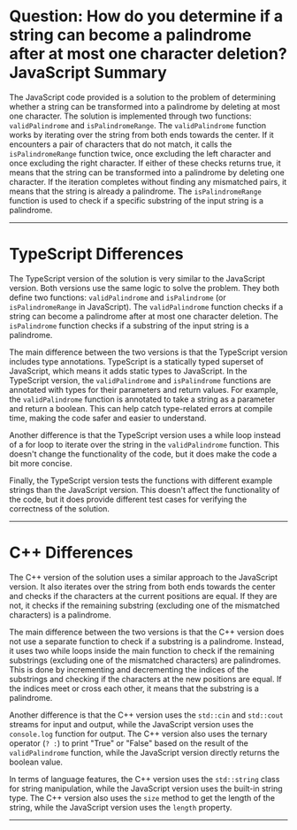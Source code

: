 # Question: How do you determine if a string can become a palindrome after at most one character deletion? JavaScript Summary

The JavaScript code provided is a solution to the problem of determining whether a string can be transformed into a palindrome by deleting at most one character. The solution is implemented through two functions: `validPalindrome` and `isPalindromeRange`. The `validPalindrome` function works by iterating over the string from both ends towards the center. If it encounters a pair of characters that do not match, it calls the `isPalindromeRange` function twice, once excluding the left character and once excluding the right character. If either of these checks returns true, it means that the string can be transformed into a palindrome by deleting one character. If the iteration completes without finding any mismatched pairs, it means that the string is already a palindrome. The `isPalindromeRange` function is used to check if a specific substring of the input string is a palindrome.

---

# TypeScript Differences

The TypeScript version of the solution is very similar to the JavaScript version. Both versions use the same logic to solve the problem. They both define two functions: `validPalindrome` and `isPalindrome` (or `isPalindromeRange` in JavaScript). The `validPalindrome` function checks if a string can become a palindrome after at most one character deletion. The `isPalindrome` function checks if a substring of the input string is a palindrome.

The main difference between the two versions is that the TypeScript version includes type annotations. TypeScript is a statically typed superset of JavaScript, which means it adds static types to JavaScript. In the TypeScript version, the `validPalindrome` and `isPalindrome` functions are annotated with types for their parameters and return values. For example, the `validPalindrome` function is annotated to take a string as a parameter and return a boolean. This can help catch type-related errors at compile time, making the code safer and easier to understand.

Another difference is that the TypeScript version uses a while loop instead of a for loop to iterate over the string in the `validPalindrome` function. This doesn't change the functionality of the code, but it does make the code a bit more concise.

Finally, the TypeScript version tests the functions with different example strings than the JavaScript version. This doesn't affect the functionality of the code, but it does provide different test cases for verifying the correctness of the solution.

---

# C++ Differences

The C++ version of the solution uses a similar approach to the JavaScript version. It also iterates over the string from both ends towards the center and checks if the characters at the current positions are equal. If they are not, it checks if the remaining substring (excluding one of the mismatched characters) is a palindrome.

The main difference between the two versions is that the C++ version does not use a separate function to check if a substring is a palindrome. Instead, it uses two while loops inside the main function to check if the remaining substrings (excluding one of the mismatched characters) are palindromes. This is done by incrementing and decrementing the indices of the substrings and checking if the characters at the new positions are equal. If the indices meet or cross each other, it means that the substring is a palindrome.

Another difference is that the C++ version uses the `std::cin` and `std::cout` streams for input and output, while the JavaScript version uses the `console.log` function for output. The C++ version also uses the ternary operator (`? :`) to print "True" or "False" based on the result of the `validPalindrome` function, while the JavaScript version directly returns the boolean value.

In terms of language features, the C++ version uses the `std::string` class for string manipulation, while the JavaScript version uses the built-in string type. The C++ version also uses the `size` method to get the length of the string, while the JavaScript version uses the `length` property.

---
